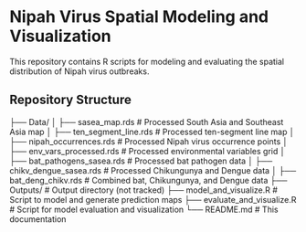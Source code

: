 # Nipah Virus Spatial Modeling and Visualization

This repository contains R scripts for modeling and evaluating the spatial distribution of Nipah virus outbreaks.

## Repository Structure
├── Data/
│   ├── sasea_map.rds              # Processed South Asia and Southeast Asia map
│   ├── ten_segment_line.rds       # Processed ten-segment line map
│   ├── nipah_occurrences.rds      # Processed Nipah virus occurrence points
│   ├── env_vars_processed.rds     # Processed environmental variables grid
│   ├── bat_pathogens_sasea.rds    # Processed bat pathogen data
│   ├── chikv_dengue_sasea.rds     # Processed Chikungunya and Dengue data
│   ├── bat_deng_chikv.rds         # Combined bat, Chikungunya, and Dengue data
├── Outputs/                       # Output directory (not tracked)
├── model_and_visualize.R          # Script to model and generate prediction maps
├── evaluate_and_visualize.R       # Script for model evaluation and visualization
└── README.md                      # This documentation